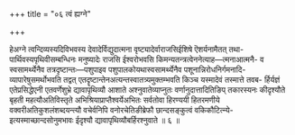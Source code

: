 +++
title = "०६ त्वं ह्यग्ने"

+++

हेअग्ने त्वन्दिव्यस्यदिविभवस्य देवादेर्विद्युदात्मना वृष्ट्यादेर्वाराजसिईशिषे ऎशर्यनामैतत् तथा- पार्थिवस्यपृथिवीसम्बन्धिनः मनुष्यादेः राजसि ईश्वरोभवसि किमन्यतन्त्रत्वेननेत्याह—त्मनाआत्मनै- व स्वसामर्थ्येनैव तत्रदृष्टान्तः—पशुपाइव पशुपालकोयथास्वसामर्थ्येनैव पशूनान्निरोधनिर्गमनादि- व्यापारेषुसमर्थोभवति तद्वत् एतदॄष्टान्तेनअत्यन्तस्वातत्र्यमुक्तम्भवति किञ्च यस्मादेवं तस्मात्ते तवब- र्हिर्यज्ञं एतेप्रसिद्धेएनी एतवर्णेशुभ्रे द्यावापृथिव्यौ आशाते अश्नुवातेव्याप्नुतः वर्णानुदात्तादितिङिप् तकारस्यनः कीदृश्यौते बृहती महत्यौअतिविस्तृते अभिश्रियाप्राप्तैश्वर्येअभितः सर्वतोवा हिरण्ययी हितरमणीये वक्वरीअतिकुशलंशब्दयन्त्यौ वचेर्वनिपि वनोरचेतिङीब्रेफौ छान्दसङ्कुत्वं वकिकौटित्न्ये- इत्यस्माच्छान्दसोनुमभावः ईदृश्यौ द्यावापृथिव्यौबर्हिरश्नुवाते ॥ ६ ॥